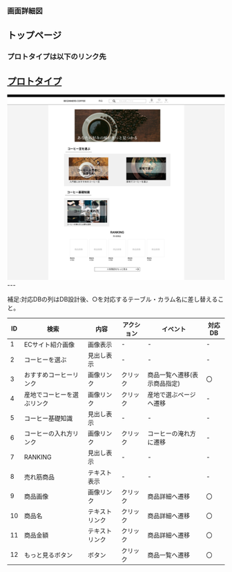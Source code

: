 ### 画面詳細図
## トップページ
### プロトタイプは以下のリンク先
[プロトタイプ](https://www.figma.com/file/Oa2XrfbS2Hee9dSI9acZXo/coffee?node-id=0%3A1)
---
<img src="./img/トップページ.png" width="700">
---

補足:対応DBの列はDB設計後、○を対応するテーブル・カラム名に差し替えること。

| ID | 検索 | 内容 | アクション | イベント | 対応DB |
|----|-----|-----|---------|--------|-------|
|1|ECサイト紹介画像|画像表示|-|-|-|
|2|コーヒーを選ぶ|見出し表示|-|-|-|
|3|おすすめコーヒーリンク|画像リンク|クリック|商品一覧へ遷移(表示商品指定)|〇|
|4|産地でコーヒーを選ぶリンク|画像リンク|クリック|産地で選ぶページへ遷移|-|
|5|コーヒー基礎知識|見出し表示|-|-|-|
|6|コーヒーの入れ方リンク|画像リンク|クリック|コーヒーの淹れ方に遷移|-|
|7|RANKING|見出し表示|-|-|-|
|8|売れ筋商品|テキスト表示|-|-|-|
|9|商品画像|画像リンク|クリック|商品詳細へ遷移|〇|
|10|商品名|テキストリンク|クリック|商品詳細へ遷移|〇|
|11|商品金額|テキストリンク|クリック|商品詳細へ遷移|〇|
|12|もっと見るボタン|ボタン|クリック|商品一覧へ遷移|〇|
